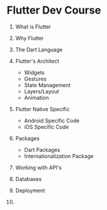 # Flutter Dev Course

1. What is Flutter

2. Why Flutter

3. The Dart Language

4. Flutter's Architect
    - Widgets
    - Gestures
    - State Management
    - Layers/Layout
    - Animation

5. Flutter Native Specific
    - Android Specific Code
    - iOS Specific Code

6. Packages
    - Dart Packages
    - Internationalization Package

7. Working with API's

8. Databases

9. Deployment

10. 